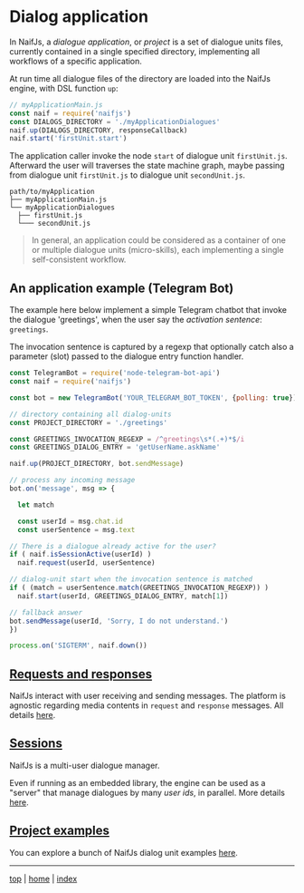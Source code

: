 # Dialog application

In NaifJs, a *dialogue application*, or *project* is a set of dialogue units files, 
currently contained in a single specified directory, implementing all workflows of a specific application.

At run time all dialogue files of the directory are loaded into the NaifJs engine, 
with DSL function `up`:

```javascript
// myApplicationMain.js
const naif = require('naifjs')
const DIALOGS_DIRECTORY = './myApplicationDialogues'
naif.up(DIALOGS_DIRECTORY, responseCallback)
naif.start('firstUnit.start')
```

The application caller invoke the node `start` of dialogue unit `firstUnit.js`. 
Afterward the user will traverses the state machine graph, 
maybe passing from dialogue unit `firstUnit.js` to dialogue unit `secondUnit.js`.

```
path/to/myApplication
├── myApplicationMain.js 
└── myApplicationDialogues 
  ├── firstUnit.js
  └─── secondUnit.js
```

> In general, an application could be considered as a container of one or multiple dialogue units (micro-skills),
> each implementing a single self-consistent workflow.


## An application example (Telegram Bot) 

The example here below implement a simple Telegram chatbot that invoke the dialogue 'greetings', 
when the user say the *activation sentence*: `greetings`. 

The invocation sentence is captured by a regexp that optionally catch also a parameter (slot) 
passed to the dialogue entry function handler. 

```javascript
const TelegramBot = require('node-telegram-bot-api')
const naif = require('naifjs')

const bot = new TelegramBot('YOUR_TELEGRAM_BOT_TOKEN', {polling: true})

// directory containing all dialog-units
const PROJECT_DIRECTORY = './greetings'

const GREETINGS_INVOCATION_REGEXP = /^greetings\s*(.+)*$/i 
const GREETINGS_DIALOG_ENTRY = 'getUserName.askName'

naif.up(PROJECT_DIRECTORY, bot.sendMessage)

// process any incoming message
bot.on('message', msg => {

  let match

  const userId = msg.chat.id
  const userSentence = msg.text

// There is a dialogue already active for the user?
if ( naif.isSessionActive(userId) )
  naif.request(userId, userSentence)

// dialog-unit start when the invocation sentence is matched
if ( (match = userSentence.match(GREETINGS_INVOCATION_REGEXP)) )
  naif.start(userId, GREETINGS_DIALOG_ENTRY, match[1])

// fallback answer
bot.sendMessage(userId, 'Sorry, I do not understand.') 
})

process.on('SIGTERM', naif.down())
```


## [Requests and responses](requestresponse.md)

NaifJs interact with user receiving and sending messages. 
The platform is agnostic regarding media contents in `request` and `response` messages. 
All details [here](requestresponse.md).


## [Sessions](sessions.md)

NaifJs is a multi-user dialogue manager. 

Even if running as an embedded library, the engine can be used as a "server" 
that manage dialogues by many *user ids*, in parallel. 
More details [here](sessions.md).


## [Project examples](../examples)

You can explore a bunch of NaifJs dialog unit examples [here](../examples).

---

[top](#) | [home](../README.md) | [index](index.md)
